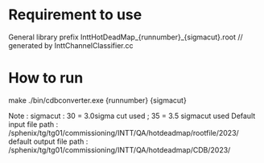 # Requirement to use

General library prefix
InttHotDeadMap_{runnumber}_{sigmacut}.root // generated by InttChannelClassifier.cc

# How to run
make
./bin/cdbconverter.exe {runnumber} {sigmacut}


Note : sigmacut : 30 = 3.0sigma cut used ; 35 = 3.5 sigmacut used
Default input file path : /sphenix/tg/tg01/commissioning/INTT/QA/hotdeadmap/rootfile/2023/
default output file path : /sphenix/tg/tg01/commissioning/INTT/QA/hotdeadmap/CDB/2023/

